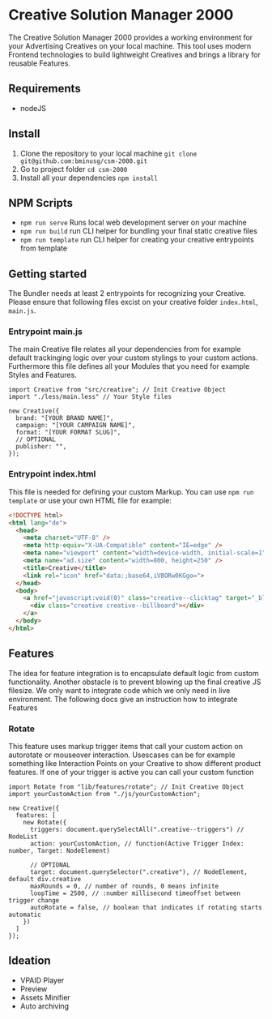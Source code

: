 # Creative Solution Manager 2000

The Creative Solution Manager 2000 provides a working environment for your Advertising Creatives on your local machine. This tool uses modern Frontend technologies to build lightweight Creatives and brings a library for reusable Features.

## Requirements

- nodeJS

## Install

1. Clone the repository to your local machine `git clone git@github.com:bminusg/csm-2000.git`
2. Go to project folder `cd csm-2000`
3. Install all your dependencies `npm install`

## NPM Scripts

- `npm run serve` Runs local web development server on your machine
- `npm run build` run CLI helper for bundling your final static creative files
- `npm run template` run CLI helper for creating your creative entrypoints from template

## Getting started

The Bundler needs at least 2 entrypoints for recognizing your Creative. Please ensure that following files excist on your creative folder `index.html`, `main.js`.

### Entrypoint main.js

The main Creative file relates all your dependencies from for example default trackinging logic over your custom stylings to your custom actions.
Furthermore this file defines all your Modules that you need for example Styles and Features.

```JS
import Creative from "src/creative"; // Init Creative Object
import "./less/main.less" // Your Style files

new Creative({
  brand: "[YOUR BRAND NAME]",
  campaign: "[YOUR CAMPAIGN NAME]",
  format: "[YOUR FORMAT SLUG]",
  // OPTIONAL
  publisher: "",
});

```

### Entrypoint index.html

This file is needed for defining your custom Markup. You can use `npm run template` or use your own HTML file for example:

```HTML
<!DOCTYPE html>
<html lang="de">
  <head>
    <meta charset="UTF-8" />
    <meta http-equiv="X-UA-Compatible" content="IE=edge" />
    <meta name="viewport" content="width=device-width, initial-scale=1" />
    <meta name="ad.size" content="width=800, height=250" />
    <title>Creative</title>
    <link rel="icon" href="data:;base64,iVBORw0KGgo=">
  </head>
  <body>
    <a href="javascript:void(0)" class="creative--clicktag" target="_blank">
      <div class="creative creative--billboard"></div>
    </a>
  </body>
</html>
```

## Features

The idea for feature integration is to encapsulate default logic from custom functionality. Another obstacle is to prevent blowing up the final creative JS filesize. We only want to integrate code which we only need in live environment. The following docs give an instruction how to integrate Features

### Rotate

This feature uses markup trigger items that call your custom action on autorotate or mouseover interaction. Usescases can be for example something like Interaction Points on your Creative to show different product features. If one of your trigger is active you can call your custom function

```JS
import Rotate from "lib/features/rotate"; // Init Creative Object
import yourCustomAction from "./js/yourCustomAction";

new Creative({
  features: [
    new Rotate({
      triggers: document.querySelectAll(".creative--triggers") // NodeList
      action: yourCustomAction, // function(Active Trigger Index: number, Target: NodeElement)

      // OPTIONAL
      target: document.querySelector(".creative"), // NodeElement, default div.creative
      maxRounds = 0, // number of rounds, 0 means infinite
      loopTime = 2500, // :number millisecond timeoffset between trigger change
      autoRotate = false, // boolean that indicates if rotating starts automatic
    })
  ]
});

```

## Ideation

- VPAID Player
- Preview
- Assets Minifier
- Auto archiving
